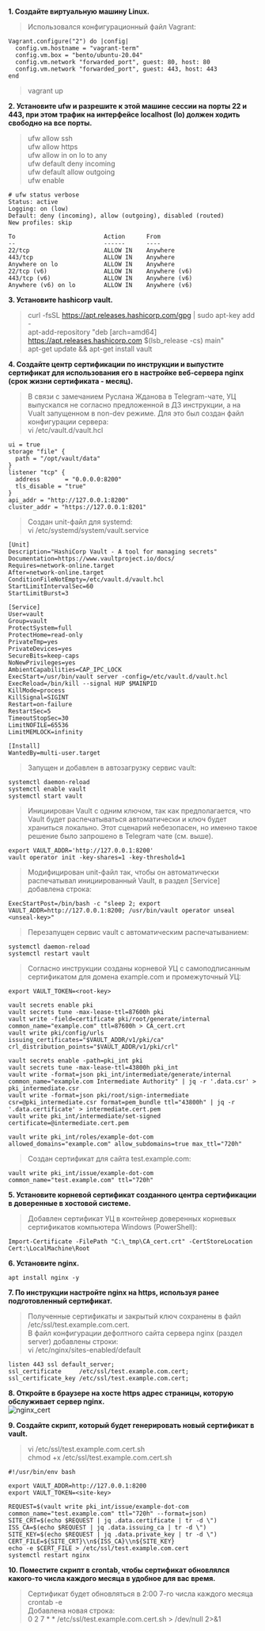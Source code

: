 **1. Создайте виртуальную машину Linux.**  
> Использовался конфигурационный файл Vagrant:
```
Vagrant.configure("2") do |config|
  config.vm.hostname = "vagrant-term"
  config.vm.box = "bento/ubuntu-20.04"
  config.vm.network "forwarded_port", guest: 80, host: 80
  config.vm.network "forwarded_port", guest: 443, host: 443
end
```
> vagrant up

**2. Установите ufw и разрешите к этой машине сессии на порты 22 и 443, при этом трафик на интерфейсе localhost (lo) 
должен ходить свободно на все порты.**  
> ufw allow ssh  
> ufw allow https  
> ufw allow in on lo to any  
> ufw default deny incoming  
> ufw default allow outgoing  
> ufw enable  
```commandline
# ufw status verbose
Status: active
Logging: on (low)
Default: deny (incoming), allow (outgoing), disabled (routed)
New profiles: skip

To                         Action      From
--                         ------      ----
22/tcp                     ALLOW IN    Anywhere
443/tcp                    ALLOW IN    Anywhere
Anywhere on lo             ALLOW IN    Anywhere
22/tcp (v6)                ALLOW IN    Anywhere (v6)
443/tcp (v6)               ALLOW IN    Anywhere (v6)
Anywhere (v6) on lo        ALLOW IN    Anywhere (v6)
```

**3. Установите hashicorp vault.**  
> curl -fsSL https://apt.releases.hashicorp.com/gpg | sudo apt-key add -  
> apt-add-repository "deb [arch=amd64] https://apt.releases.hashicorp.com $(lsb_release -cs) main"  
> apt-get update && apt-get install vault  

**4. Cоздайте центр сертификации по инструкции и выпустите сертификат для использования его в настройке веб-сервера 
nginx (срок жизни сертификата - месяц).**  
> В связи с замечанием Руслана Жданова в Telegram-чате, УЦ выпускался не согласно предложенной в ДЗ инструкции, 
> а на Vualt запущенном в non-dev режиме. Для это был создан файл конфигурации сервера:  
> vi /etc/vault.d/vault.hcl  
```
ui = true
storage "file" {
  path = "/opt/vault/data"
}
listener "tcp" {
  address       = "0.0.0.0:8200"
  tls_disable = "true"
}
api_addr = "http://127.0.0.1:8200"
cluster_addr = "https://127.0.0.1:8201"
``` 
> Создан unit-файл для systemd:  
> vi /etc/systemd/system/vault.service  
```
[Unit]
Description="HashiCorp Vault - A tool for managing secrets"
Documentation=https://www.vaultproject.io/docs/
Requires=network-online.target
After=network-online.target
ConditionFileNotEmpty=/etc/vault.d/vault.hcl
StartLimitIntervalSec=60
StartLimitBurst=3

[Service]
User=vault
Group=vault
ProtectSystem=full
ProtectHome=read-only
PrivateTmp=yes
PrivateDevices=yes
SecureBits=keep-caps
NoNewPrivileges=yes
AmbientCapabilities=CAP_IPC_LOCK
ExecStart=/usr/bin/vault server -config=/etc/vault.d/vault.hcl
ExecReload=/bin/kill --signal HUP $MAINPID
KillMode=process
KillSignal=SIGINT
Restart=on-failure
RestartSec=5
TimeoutStopSec=30
LimitNOFILE=65536
LimitMEMLOCK=infinity

[Install]
WantedBy=multi-user.target
```
> Запущен и добавлен в автозагрузку сервис vault:
```commandline
systemctl daemon-reload
systemctl enable vault
systemctl start vault
```
> Инициирован Vault с одним ключом, так как предполагается, что Vault будет распечатываться автоматически и ключ будет 
> храниться локально. Этот сценарий небезопасен, но именно такое решение было запрошено в Telegram чате (см. выше).
```commandline
export VAULT_ADDR='http://127.0.0.1:8200'  
vault operator init -key-shares=1 -key-threshold=1  
```
> Модифицирован unit-файл так, чтобы он автоматически распечатывал инициированный Vault, в раздел [Service] добавлена строка:
```
ExecStartPost=/bin/bash -c "sleep 2; export VAULT_ADDR=http://127.0.0.1:8200; /usr/bin/vault operator unseal <unseal-key>"
```
> Перезапущен сервис vault с автоматическим распечатыванием:
```commandline
systemctl daemon-reload
systemctl restart vault
```
> Согласно инструкции созданы корневой УЦ с самоподписанным сертификатом для домена example.com и промежуточный УЦ:
```commandline
export VAULT_TOKEN=<root-key>

vault secrets enable pki
vault secrets tune -max-lease-ttl=87600h pki
vault write -field=certificate pki/root/generate/internal common_name="example.com" ttl=87600h > CA_cert.crt
vault write pki/config/urls issuing_certificates="$VAULT_ADDR/v1/pki/ca" crl_distribution_points="$VAULT_ADDR/v1/pki/crl"

vault secrets enable -path=pki_int pki
vault secrets tune -max-lease-ttl=43800h pki_int
vault write -format=json pki_int/intermediate/generate/internal common_name="example.com Intermediate Authority" | jq -r '.data.csr' > pki_intermediate.csr
vault write -format=json pki/root/sign-intermediate csr=@pki_intermediate.csr format=pem_bundle ttl="43800h" | jq -r '.data.certificate' > intermediate.cert.pem
vault write pki_int/intermediate/set-signed certificate=@intermediate.cert.pem

vault write pki_int/roles/example-dot-com allowed_domains="example.com" allow_subdomains=true max_ttl="720h"
```
> Создан сертификат для сайта test.example.com:
```commandline
vault write pki_int/issue/example-dot-com common_name="test.example.com" ttl="720h"
```

**5. Установите корневой сертификат созданного центра сертификации в доверенные в хостовой системе.**  
> Добавлен сертификат УЦ в контейнер доверенных корневых сертификатов компьютера Windows (PowerShell):
```
Import-Certificate -FilePath "C:\_tmp\CA_cert.crt" -CertStoreLocation Cert:\LocalMachine\Root
```

**6. Установите nginx.**  
```
apt install nginx -y
```

**7. По инструкции настройте nginx на https, используя ранее подготовленный сертификат.**  
> Полученные сертификаты и закрытый ключ сохранены в файл /etc/ssl/test.example.com.cert.  
> В файл конфигурации дефолтного сайта сервера nginx (раздел server) добавлены строки:  
> vi /etc/nginx/sites-enabled/default
```
listen 443 ssl default_server;
ssl_certificate     /etc/ssl/test.example.com.cert;
ssl_certificate_key /etc/ssl/test.example.com.cert;
```

**8. Откройте в браузере на хосте https адрес страницы, которую обслуживает сервер nginx.**  
![nginx_cert](img/nginx_cert.png)  

**9. Создайте скрипт, который будет генерировать новый сертификат в vault.**  
> vi /etc/ssl/test.example.com.cert.sh  
> chmod +x /etc/ssl/test.example.com.cert.sh  
```commandline
#!/usr/bin/env bash

export VAULT_ADDR=http://127.0.0.1:8200
export VAULT_TOKEN=<site-key>

REQUEST=$(vault write pki_int/issue/example-dot-com common_name="test.example.com" ttl="720h" --format=json)
SITE_CRT=$(echo $REQUEST | jq .data.certificate | tr -d \")
ISS_CA=$(echo $REQUEST | jq .data.issuing_ca | tr -d \")
SITE_KEY=$(echo $REQUEST | jq .data.private_key | tr -d \")
CERT_FILE=${SITE_CRT}\\n${ISS_CA}\\n${SITE_KEY}
echo -e $CERT_FILE > /etc/ssl/test.example.com.cert
systemctl restart nginx
```

**10. Поместите скрипт в crontab, чтобы сертификат обновлялся какого-то числа каждого месяца в удобное для вас время.**  
> Сертификат будет обновляться в 2:00 7-го числа каждого месяца  
> crontab -e  
> Добавлена новая строка:  
> 0 2 7 * * /etc/ssl/test.example.com.cert.sh > /dev/null 2>&1
